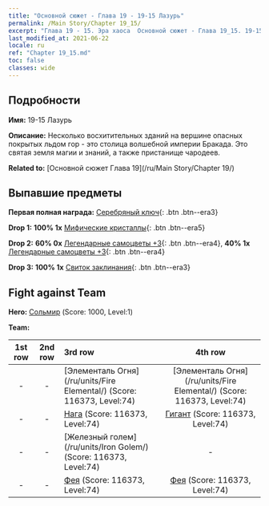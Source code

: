```yaml
---
title: "Основной сюжет - Глава 19 - 19-15 Лазурь"
permalink: /Main Story/Chapter 19_15/
excerpt: "Глава 19 - 15. Эра хаоса  Основной сюжет - Глава 19_15. 19-15 Лазурь"
last_modified_at: 2021-06-22
locale: ru
ref: "Chapter 19_15.md"
toc: false
classes: wide
---
```


## Подробности

 **Имя:** 19-15 Лазурь

 **Описание:** Несколько восхитительных зданий на вершине опасных покрытых льдом гор - это столица волшебной империи Бракада. Это святая земля магии и знаний, а также пристанище чародеев.

 **Related to:** [Основной сюжет Глава 19](/ru/Main Story/Chapter 19/)

## Выпавшие предметы

 **Первая полная награда:** [Серебряный ключ](/ItemsRU/con_693/){: .btn .btn--era3}

 **Drop 1:** **100% 1x** [Мифические кристаллы](/ItemsRU/mat_66/){: .btn .btn--era5}

 **Drop 2:** **60% 0x** [Легендарные самоцветы +3](/ItemsRU/mat_58/){: .btn .btn--era4}, **40% 1x** [Легендарные самоцветы +3](/ItemsRU/mat_58/){: .btn .btn--era4}

 **Drop 3:** **100% 1x** [Свиток заклинания](/ItemsRU/con_694/){: .btn .btn--era3}


## Fight against Team
 **Hero:** [Сольмир](/ru/heroes/Solmyr/) (Score: 1000, Level:1)

 **Team:**


  | 1st row | 2nd row | 3rd row | 4th row |
  |:----:|:----:|:----|:----:|
  | - | - | [Элементаль Огня](/ru/units/Fire Elemental/) (Score: 116373, Level:74)  | [Элементаль Огня](/ru/units/Fire Elemental/) (Score: 116373, Level:74)  |
  | - | - | [Нага](/ru/units/Naga/) (Score: 116373, Level:74)  | [Гигант](/ru/units/Giant/) (Score: 116373, Level:74)  |
  | - | - | [Железный голем](/ru/units/Iron Golem/) (Score: 116373, Level:74)  | - |
  | - | - | [Фея](/ru/units/Sprite/) (Score: 116373, Level:74)  | [Фея](/ru/units/Sprite/) (Score: 116373, Level:74)  |


